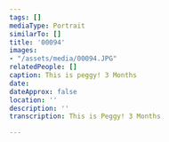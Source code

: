 ```yaml
---
tags: []
mediaType: Portrait
similarTo: []
title: '00094'
images:
- "/assets/media/00094.JPG"
relatedPeople: []
caption: This is peggy! 3 Months
date: 
dateApprox: false
location: ''
description: ''
transcription: This is Peggy! 3 Months

---
```


